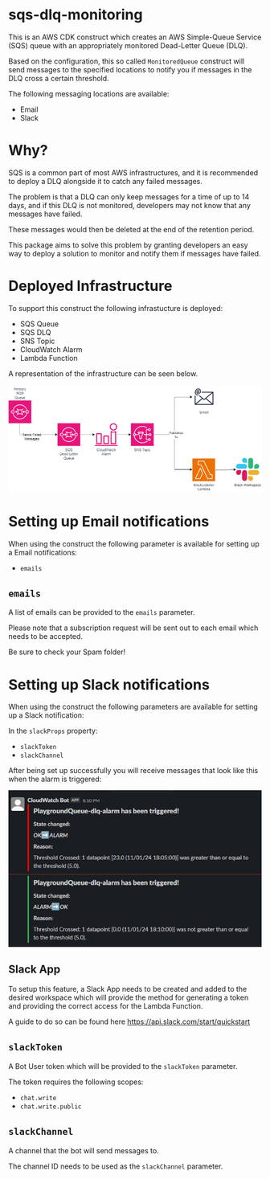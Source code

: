 # sqs-dlq-monitoring
This is an AWS CDK construct which creates an AWS Simple-Queue Service (SQS) queue with an appropriately monitored Dead-Letter Queue (DLQ).

Based on the configuration, this so called `MonitoredQueue` construct will send messages to the specified locations to notify you if messages in the DLQ cross a certain threshold.

The following messaging locations are available:

- Email
- Slack

# Why?

SQS is a common part of most AWS infrastructures, and it is recommended to deploy a DLQ alongside it to catch any failed messages.

The problem is that a DLQ can only keep messages for a time of up to 14 days, and if this DLQ is not monitored, developers may not know that any messages have failed.

These messages would then be deleted at the end of the retention period.

This package aims to solve this problem by granting developers an easy way to deploy a solution to monitor and notify them if messages have failed.

# Deployed Infrastructure

To support this construct the following infrastucture is deployed:

- SQS Queue
- SQS DLQ
- SNS Topic
- CloudWatch Alarm
- Lambda Function

A representation of the infrastructure can be seen below.

![alt text](./documentation/infrastructure_diagram.png)

# Setting up Email notifications
When using the construct the following parameter is available for setting up a Email notifications:

- `emails`

## `emails`
A list of emails can be provided to the `emails` parameter. 

Please note that a subscription request will be sent out to each email which needs to be accepted.

Be sure to check your Spam folder!

# Setting up Slack notifications
When using the construct the following parameters are available for setting up a Slack notification:

In the `slackProps` property:

- `slackToken`
- `slackChannel`

After being set up successfully you will receive messages that look like this when the alarm is triggered:

![alt text](./documentation/slack-messages-example.png)

## Slack App
To setup this feature, a Slack App needs to be created and added to the desired workspace which will provide the method for generating a token and providing the correct access for the Lambda Function.

A guide to do so can be found here https://api.slack.com/start/quickstart


## `slackToken`
A Bot User token which will be provided to the `slackToken` parameter. 

The token requires the following scopes: 
  - `chat.write`
  - `chat.write.public`

## `slackChannel`
A channel that the bot will send messages to. 

The channel ID needs to be used as the `slackChannel` parameter.
